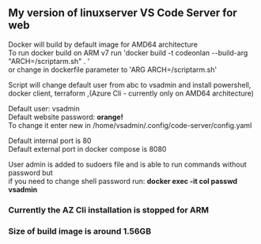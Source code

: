 ## My version of linuxserver VS Code Server for web
Docker will build by default image for AMD64  architecture <br>
To run docker build on ARM v7 run 'docker build -t codeonlan --build-arg "ARCH=/scriptarm.sh" . ' <br>
or change in dockerfile parameter to 'ARG ARCH=/scriptarm.sh' <br>

Script will change default user from abc to vsadmin and install powershell, docker client, terraform ,(Azure Cli - currently only on AMD64 architecture)

Default user: vsadmin <br>
Default website password: <b>orange!</b><br>
To change it enter new in /home/vsadmin/.config/code-server/config.yaml

Default internal port is 80<br>
Default external port in docker compose is 8080

User admin is added to sudoers file and is able to run commands without password but<br>
if you need to change shell password run: <b> docker exec -it col passwd vsadmin </b>

### Currently the AZ Cli installation is stopped for ARM
### Size of build image is around 1.56GB
